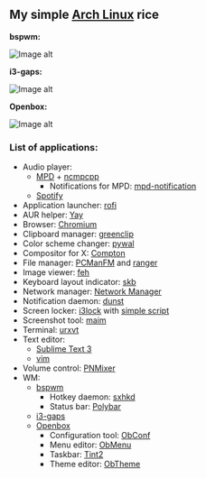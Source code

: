 ## My simple [Arch Linux](https://www.archlinux.org/) rice

**bspwm:**

![Image alt](https://i.imgur.com/h4FKdMe.png)

**i3-gaps:**

![Image alt](https://i.imgur.com/WMrnvVX.png)

**Openbox:**

![Image alt](https://i.imgur.com/UgKdxgm.png)

### List of applications:

* Audio player:
  - [MPD](https://www.musicpd.org/) + [ncmpcpp](https://rybczak.net/ncmpcpp/)
    - Notifications for MPD: [mpd-notification](https://github.com/eworm-de/mpd-notification)
  - [Spotify](https://www.spotify.com/us/download/linux)
* Application launcher: [rofi](https://github.com/davatorium/rofi/)
* AUR helper: [Yay](https://github.com/Jguer/yay)
* Browser: [Chromium](https://www.chromium.org/)
* Clipboard manager: [greenclip](https://github.com/erebe/greenclip)
* Color scheme changer: [pywal](https://github.com/dylanaraps/pywal)
* Compositor for X: [Compton](https://github.com/chjj/compton/)
* File manager: [PCManFM](https://wiki.lxde.org/en/PCManFM) and [ranger](https://ranger.github.io/)
* Image viewer: [feh](https://feh.finalrewind.org/)
* Keyboard layout indicator: [skb](https://plhk.ru/)
* Network manager: [Network Manager](https://wiki.gnome.org/Projects/NetworkManager/)
* Notification daemon: [dunst](https://dunst-project.org/)
* Screen locker: [i3lock](https://i3wm.org/i3lock/) with [simple script](https://github.com/sadparadiseinhell/dotfiles/blob/master/scripts/lock.sh)
* Screenshot tool: [maim](https://github.com/naelstrof/maim)
* Terminal: [urxvt](http://software.schmorp.de/pkg/rxvt-unicode.html)
* Text editor:
  - [Sublime Text 3](https://www.sublimetext.com/3)
  - [vim](https://www.vim.org/)
* Volume control: [PNMixer](https://github.com/nicklan/pnmixer)
* WM:
  - [bspwm](https://github.com/baskerville/bspwm)
    - Hotkey daemon: [sxhkd](https://github.com/baskerville/sxhkd)
    - Status bar: [Polybar](https://github.com/polybar/polybar)
  - [i3-gaps](https://github.com/Airblader/i3)
  - [Openbox](http://openbox.org/wiki/Main_Page)
    - Configuration tool: [ObConf](http://openbox.org/wiki/ObConf:About)
    - Menu editor: [ObMenu](http://obmenu.sourceforge.net/)
    - Taskbar: [Tint2](https://gitlab.com/o9000/tint2)
    - Theme editor: [ObTheme](https://xyne.archlinux.ca/projects/obtheme/)
